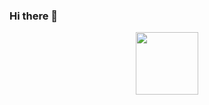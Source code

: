 ### Hi there 👋

<div id="header" align="center">
  <img src="https://media.giphy.com/media/h408T6Y5GfmXBKW62l/giphy.gif" width="100"/>
</div>



<!--
**daegilro/daegilro** is a ✨ _special_ ✨ repository because its `README.md` (this file) appears on your GitHub profile.

Here are some ideas to get you started:

- 🔭 I’m currently working on ...
- 🌱 I’m currently learning ...
- 👯 I’m looking to collaborate on ...
- 🤔 I’m looking for help with ...
- 💬 Ask me about ...
- 📫 How to reach me: ...
- 😄 Pronouns: ...
- ⚡ Fun fact: ...
-->
